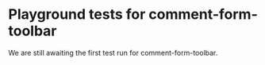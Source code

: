 # Playground tests for comment-form-toolbar
We are still awaiting the first test run for comment-form-toolbar.

